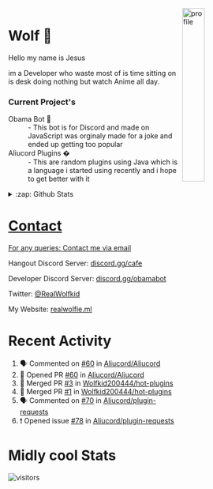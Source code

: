
<img align="right" alt="profile" width=30% src="https://avatars1.githubusercontent.com/u/32025746?s=460&u=b71f51a6d786a0817807f3e953f36734ac4493c7&v=4">

<h1>Wolf 🐺</h1>

<p>Hello my name is Jesus 

im a Developer who waste most of is time sitting
on is desk doing nothing but watch Anime all day.

</p>


<h3>Current Project's</h3>
<dl>
  <dt>Obama Bot 🤖</dt>
  <dd>- This bot is for Discord and made on JavaScript was orginaly made for a joke and ended up getting too popular</dd>

  <dt>Aliucord Plugins �</dt>
  <dd>- This are random plugins using Java which is a language i started using recently and i hope to get better with it</dd>
</dl>

<!--<a href="https://youtube.com/c/Wolfkid">

<img src="https://img.shields.io/badge/Wolfkid%20-%23FF0000.svg?&style=for-the-badge&logo=YouTube&logoColor=white"/>
-->




<details>  
<summary>:zap: Github Stats</summary>
<a href="https://youtube.com/c/Wolfkid">
<img align="left" alt="Wolf's Github Stats" src="https://github-readme-stats.vercel.app/api?username=Wolfkid200444&show_icons=true&theme=tokyonight" />
<img align="bottom" alt="Wolf's Github Stats" src="https://github-readme-stats.vercel.app/api/top-langs/?username=Wolfkid200444&show_icons=true&theme=tokyonight"/>
  </details>

<h1>Contact</h1>
      <p>For any queries: <a href="mailto:helpwolf@gmail.com?Subject=My%20Query">Contact me via email</a></p>
      <p>Hangout Discord Server: <a href="https://discord.gg/Kf2WCQf">discord.gg/cafe</a></p>
      <p>Developer Discord Server: <a href="https://discord.gg/ZU8zFx8">discord.gg/obamabot</a></p>
      <p>Twitter: <a href="https://twitter.com/RealWolfkid">@RealWolfkid</a></p>
      <p>My Website: <a href="https://realwolfie.ml">realwolfie.ml</a></p>


  <h1> Recent Activity </h1>

<!--START_SECTION:activity-->
1. 🗣 Commented on [#60](https://github.com/Aliucord/Aliucord/issues/60) in [Aliucord/Aliucord](https://github.com/Aliucord/Aliucord)
2. 💪 Opened PR [#60](https://github.com/Aliucord/Aliucord/pull/60) in [Aliucord/Aliucord](https://github.com/Aliucord/Aliucord)
3. 🎉 Merged PR [#3](https://github.com/Wolfkid200444/hot-plugins/pull/3) in [Wolfkid200444/hot-plugins](https://github.com/Wolfkid200444/hot-plugins)
4. 🎉 Merged PR [#1](https://github.com/Wolfkid200444/hot-plugins/pull/1) in [Wolfkid200444/hot-plugins](https://github.com/Wolfkid200444/hot-plugins)
5. 🗣 Commented on [#70](https://github.com/Aliucord/plugin-requests/issues/70) in [Aliucord/plugin-requests](https://github.com/Aliucord/plugin-requests)
6. ❗️ Opened issue [#78](https://github.com/Aliucord/plugin-requests/issues/78) in [Aliucord/plugin-requests](https://github.com/Aliucord/plugin-requests)
<!--END_SECTION:activity-->


  <h1> Midly cool Stats </h1>

  ![visitors](https://visitor-badge.laobi.icu/badge?page_id=Wolfkid200444.Wolfkid200444)

